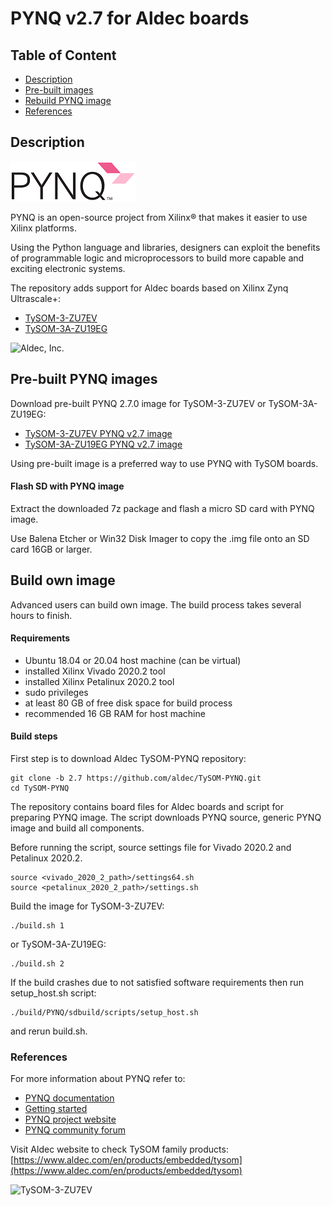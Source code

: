 # PYNQ v2.7 for Aldec boards

## Table of Content
- [Description](#description)
- [Pre-built images](#pre-built)
- [Rebuild PYNQ image](#rebuild)
- [References](#references)

<a name="description"/>

## Description
![PYNQ](https://raw.githubusercontent.com/Xilinx/PYNQ/master/logo.png)

PYNQ is an open-source project from Xilinx® that makes it easier to use Xilinx platforms.

Using the Python language and libraries, designers can exploit the benefits of programmable logic and microprocessors to build more capable and exciting electronic systems.

The repository adds support for Aldec boards based on Xilinx Zynq Ultrascale+:
- [TySOM-3-ZU7EV](https://www.aldec.com/en/products/emulation/tysom_boards/zynq_ultrascale_mpsoc/tysom_3_zu7ev)
- [TySOM-3A-ZU19EG](https://www.aldec.com/en/products/emulation/tysom_boards/zynq_ultrascale_mpsoc/tysom_3a_zu19eg)

![Aldec, Inc.](https://www.aldec.com/images/content/corporate/Corporate_Logo_Aldec_Crescent.png)

<a name="pre-built"/>

## Pre-built PYNQ images
Download pre-built PYNQ 2.7.0 image for TySOM-3-ZU7EV or TySOM-3A-ZU19EG:
- [TySOM-3-ZU7EV PYNQ v2.7 image](https://github.com/aldec/TySOM-3-ZU7EV/releases/download/pynq_v2.7/tysom3_v2.7.0.img.7z)
- [TySOM-3A-ZU19EG PYNQ v2.7 image](https://github.com/aldec/TySOM-3A-ZU19EG/releases/download/pynq_v2.7/tysom3a_v2.7.0.img.7z)

Using pre-built image is a preferred way to use PYNQ with TySOM boards.

#### Flash SD with PYNQ image
Extract the downloaded 7z package and flash a micro SD card with PYNQ image.

Use Balena Etcher or Win32 Disk Imager to copy the .img file onto an SD card 16GB or larger.

<a name="rebuild"/>

## Build own image
Advanced users can build own image. The build process takes several hours to finish. 
#### Requirements
- Ubuntu 18.04 or 20.04 host machine (can be virtual)
- installed Xilinx Vivado 2020.2 tool
- installed Xilinx Petalinux 2020.2 tool
- sudo privileges
- at least 80 GB of free disk space for build process
- recommended 16 GB RAM for host machine

#### Build steps

First step is to download Aldec TySOM-PYNQ repository:
```
git clone -b 2.7 https://github.com/aldec/TySOM-PYNQ.git
cd TySOM-PYNQ
```
The repository contains board files for Aldec boards and script for preparing PYNQ image. The script downloads PYNQ source, generic PYNQ image and build all components.

Before running the script, source settings file for Vivado 2020.2 and Petalinux 2020.2.
````
source <vivado_2020_2_path>/settings64.sh
source <petalinux_2020_2_path>/settings.sh
````

Build the image for TySOM-3-ZU7EV:
```
./build.sh 1
```
or TySOM-3A-ZU19EG:
```
./build.sh 2
```

If the build crashes due to not satisfied software requirements then run setup_host.sh script:
```
./build/PYNQ/sdbuild/scripts/setup_host.sh
```
and rerun build.sh.

<a name="references"/>

### References
For more information about PYNQ refer to:
- [PYNQ documentation](https://pynq.readthedocs.io/en/v2.7.0/)
- [Getting started](https://pynq.readthedocs.io/en/v2.7.0/getting_started.html)
- [PYNQ project website](http://www.pynq.io/)
- [PYNQ community forum](https://discuss.pynq.io/)


Visit Aldec website to check TySOM family products:
[https://www.aldec.com/en/products/embedded/tysom](https://www.aldec.com/en/products/embedded/tysom)

![TySOM-3-ZU7EV](https://www.aldec.com/images/content/products/tysom_boards/zynq_7000/tysom_3_view.jpg "TySOM-3-ZU7EV")
